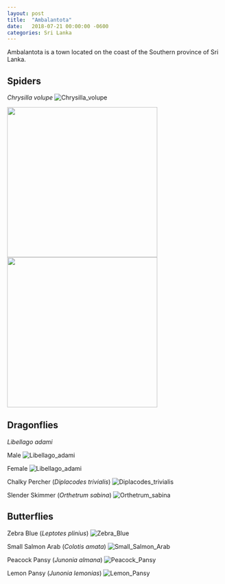 ```yaml
---
layout: post
title:  "Ambalantota"
date:   2018-07-21 00:00:00 -0600
categories: Sri Lanka
---
```


Ambalantota is a town located on the coast of the Southern province of Sri Lanka.



## Spiders

_Chrysilla volupe_
![Chrysilla_volupe](/assets/Ambalantota/Chrysilla_volupe.jpg)

<img src="/assets/Ambalantota/Chrysilla_volupe2.jpg"  width="350" height="350">  <img src="/assets/Ambalantota/Chrysilla_volupe3.jpg"  width="350" height="350">

## Dragonflies
	
_Libellago adami_

Male
![Libellago_adami](/assets/Ambalantota/Libellago_adami.jpg)

Female
![Libellago_adami](/assets/Ambalantota/Libellago_adami2.jpg)

Chalky Percher (_Diplacodes trivialis_)
![Diplacodes_trivialis](/assets/Ambalantota/Diplacodes_trivialis.jpg)

Slender Skimmer (_Orthetrum sabina_)
![Orthetrum_sabina](/assets/Ambalantota/Orthetrum_sabina.jpg)

## Butterflies

Zebra Blue (_Leptotes plinius_)
![Zebra_Blue](/assets/Ambalantota/Zebra_Blue.jpg)

Small Salmon Arab (_Colotis amata_)
![Small_Salmon_Arab](/assets/Ambalantota/Small_Salmon_Arab.jpg)

Peacock Pansy (_Junonia almana_)
![Peacock_Pansy](/assets/Ambalantota/Peacock_Pansy.jpg)

Lemon Pansy (_Junonia lemonias_)
![Lemon_Pansy](/assets/Ambalantota/Lemon_Pansy.jpg)